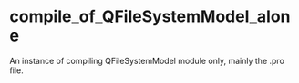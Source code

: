 # compile_of_QFileSystemModel_alone
An instance of compiling QFileSystemModel module only, mainly the .pro file.
